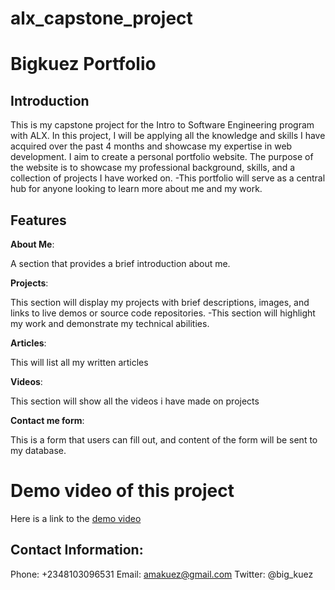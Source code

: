 # alx_capstone_project
# Bigkuez Portfolio
## Introduction
This is my capstone project for the Intro to Software Engineering program with ALX. In this project, I will be applying all the knowledge and skills I have acquired over the past 4 months and showcase my expertise in web development.
I aim to create a personal portfolio website. The purpose of the website is to showcase my professional background, skills, and a collection of projects I have worked on. -This portfolio will serve as a central hub for anyone looking to learn more about me and my work.
## Features
**About Me**:

A section that provides a brief introduction about me.

**Projects**:

This section will display my projects with brief descriptions, images, and links to live demos or source code repositories. -This section will highlight my work and demonstrate my technical abilities.

**Articles**:

This will list all my written articles 

**Videos**:

This section will show all the videos i have made on projects 

**Contact me form**:

This is a form that users can fill out, and content of the form will be sent to my database.

# Demo video of this project 
Here is a link to the [demo video](https://drive.google.com/file/d/17KqXcCDZxeGA38kM18RqQdmqZeb5GlKM/view?usp=sharing)

## Contact Information:
Phone: +2348103096531
Email: amakuez@gmail.com
Twitter: @big_kuez

